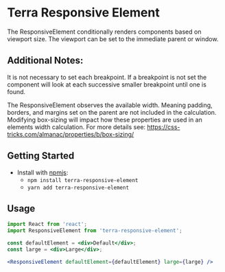 # Terra Responsive Element

The ResponsiveElement conditionally renders components based on viewport size.
The viewport can be set to the immediate parent or window.

## Additional Notes:

It is not necessary to set each breakpoint. If a breakpoint is not set the component will look at each successive smaller breakpoint until one is found.

The ResponsiveElement observes the available width. Meaning padding, borders, and margins set on the parent are not included in the calculation. Modifying box-sizing will impact how these properties are used in an elements width calculation. For more details see: https://css-tricks.com/almanac/properties/b/box-sizing/

## Getting Started

- Install with [npmjs](https://www.npmjs.com):
  - `npm install terra-responsive-element`
  - `yarn add terra-responsive-element`

## Usage

```jsx
import React from 'react';
import ResponsiveElement from 'terra-responsive-element';

const defaultElement = <div>Default</div>;
const large = <div>Large</div>;

<ResponsiveElement defaultElement={defaultElement} large={large} />
```

